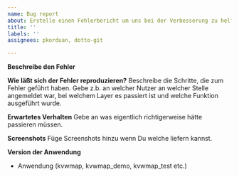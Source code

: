 ```yaml
---
name: Bug report
about: Erstelle einen Fehlerbericht um uns bei der Verbesserung zu helfen.
title: ''
labels: ''
assignees: pkorduan, dotto-git

---
```


**Beschreibe den Fehler**

**Wie läßt sich der Fehler reproduzieren?**
Beschreibe die Schritte, die zum Fehler geführt haben. Gebe z.b. an welcher Nutzer an welcher Stelle angemeldet war, bei welchem Layer es passiert ist und welche Funktion ausgeführt wurde.

**Erwartetes Verhalten**
Gebe an was eigentlich richtigerweise hätte passieren müssen.

**Screenshots**
Füge Screenshots hinzu wenn Du welche liefern kannst.

**Version der Anwendung**
- Anwendung (kvwmap, kvwmap_demo, kvwmap_test etc.)
